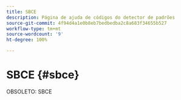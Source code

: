 ```yaml
---
title: SBCE
description: Página de ajuda de códigos do detector de padrões
source-git-commit: 4f94d4a1e0b8eb7bedbedba2c8a683f34655b527
workflow-type: tm+mt
source-wordcount: '9'
ht-degree: 100%

---
```



# SBCE {#sbce}

OBSOLETO: SBCE
